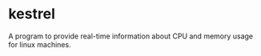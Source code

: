 # kestrel
A program to provide real-time information about CPU and memory usage for linux machines.
